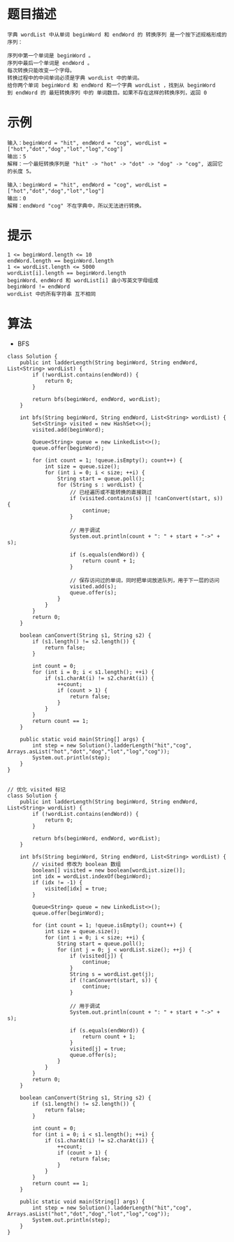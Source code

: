 # 题目描述
	字典 wordList 中从单词 beginWord 和 endWord 的 转换序列 是一个按下述规格形成的序列：

	序列中第一个单词是 beginWord 。
	序列中最后一个单词是 endWord 。
	每次转换只能改变一个字母。
	转换过程中的中间单词必须是字典 wordList 中的单词。
	给你两个单词 beginWord 和 endWord 和一个字典 wordList ，找到从 beginWord 到 endWord 的 最短转换序列 中的 单词数目。如果不存在这样的转换序列，返回 0


# 示例
	输入：beginWord = "hit", endWord = "cog", wordList = ["hot","dot","dog","lot","log","cog"]
	输出：5
	解释：一个最短转换序列是 "hit" -> "hot" -> "dot" -> "dog" -> "cog", 返回它的长度 5。

	输入：beginWord = "hit", endWord = "cog", wordList = ["hot","dot","dog","lot","log"]
	输出：0
	解释：endWord "cog" 不在字典中，所以无法进行转换。

# 提示
	1 <= beginWord.length <= 10
	endWord.length == beginWord.length
	1 <= wordList.length <= 5000
	wordList[i].length == beginWord.length
	beginWord、endWord 和 wordList[i] 由小写英文字母组成
	beginWord != endWord
	wordList 中的所有字符串 互不相同

# 算法
* BFS
```
class Solution {
    public int ladderLength(String beginWord, String endWord, List<String> wordList) {
        if (!wordList.contains(endWord)) {
            return 0;
        }

        return bfs(beginWord, endWord, wordList);
    }

    int bfs(String beginWord, String endWord, List<String> wordList) {
        Set<String> visited = new HashSet<>();
        visited.add(beginWord);

        Queue<String> queue = new LinkedList<>();
        queue.offer(beginWord);

        for (int count = 1; !queue.isEmpty(); count++) {
            int size = queue.size();
            for (int i = 0; i < size; ++i) {
                String start = queue.poll();
                for (String s : wordList) {
                    // 已经遍历或不能转换的直接跳过
                    if (visited.contains(s) || !canConvert(start, s)) {
                        continue;
                    }

                    // 用于调试
                    System.out.println(count + ": " + start + "->" + s);

                    if (s.equals(endWord)) {
                        return count + 1;
                    }

                    // 保存访问过的单词，同时把单词放进队列，用于下一层的访问
                    visited.add(s);
                    queue.offer(s);
                }
            }
        }
        return 0;
    }

    boolean canConvert(String s1, String s2) {
        if (s1.length() != s2.length()) {
            return false;
        }

        int count = 0;
        for (int i = 0; i < s1.length(); ++i) {
            if (s1.charAt(i) != s2.charAt(i)) {
                ++count;
                if (count > 1) {
                    return false;
                }
            }
        }
        return count == 1;
    }

    public static void main(String[] args) {
        int step = new Solution().ladderLength("hit","cog", Arrays.asList("hot","dot","dog","lot","log","cog"));
        System.out.println(step);
    }
}


// 优化 visited 标记
class Solution {
    public int ladderLength(String beginWord, String endWord, List<String> wordList) {
        if (!wordList.contains(endWord)) {
            return 0;
        }

        return bfs(beginWord, endWord, wordList);
    }

    int bfs(String beginWord, String endWord, List<String> wordList) {
        // visited 修改为 boolean 数组
        boolean[] visited = new boolean[wordList.size()];
        int idx = wordList.indexOf(beginWord);
        if (idx != -1) {
            visited[idx] = true;
        }

        Queue<String> queue = new LinkedList<>();
        queue.offer(beginWord);

        for (int count = 1; !queue.isEmpty(); count++) {
            int size = queue.size();
            for (int i = 0; i < size; ++i) {
                String start = queue.poll();
                for (int j = 0; j < wordList.size(); ++j) {
                    if (visited[j]) {
                        continue;
                    }
                    String s = wordList.get(j);
                    if (!canConvert(start, s)) {
                        continue;
                    }

                    // 用于调试
                    System.out.println(count + ": " + start + "->" + s);

                    if (s.equals(endWord)) {
                        return count + 1;
                    }
                    visited[j] = true;
                    queue.offer(s);
                }
            }
        }
        return 0;
    }

    boolean canConvert(String s1, String s2) {
        if (s1.length() != s2.length()) {
            return false;
        }

        int count = 0;
        for (int i = 0; i < s1.length(); ++i) {
            if (s1.charAt(i) != s2.charAt(i)) {
                ++count;
                if (count > 1) {
                    return false;
                }
            }
        }
        return count == 1;
    }

    public static void main(String[] args) {
        int step = new Solution().ladderLength("hit","cog", Arrays.asList("hot","dot","dog","lot","log","cog"));
        System.out.println(step);
    }
}
```
